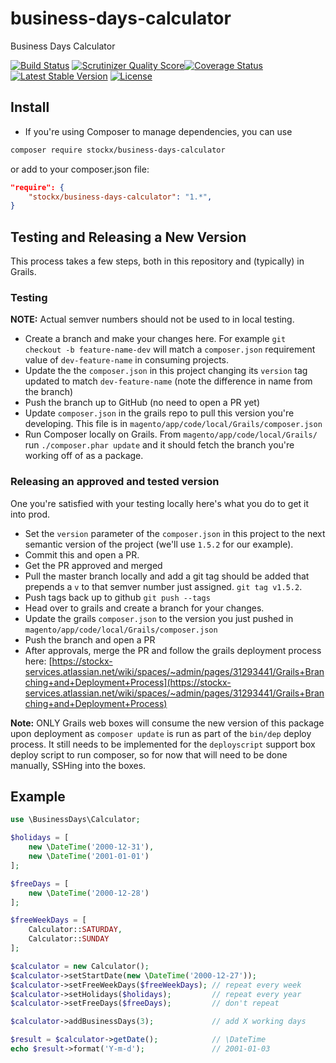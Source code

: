 # business-days-calculator

Business Days Calculator

[![Build Status](https://travis-ci.org/andrejsstepanovs/business-days-calculator.png?branch=master)](https://travis-ci.org/andrejsstepanovs/business-days-calculator) [![Scrutinizer Quality Score](https://scrutinizer-ci.com/g/andrejsstepanovs/business-days-calculator/badges/quality-score.png?b=master)](https://scrutinizer-ci.com/g/andrejsstepanovs/business-days-calculator/)[![Coverage Status](https://coveralls.io/repos/andrejsstepanovs/business-days-calculator/badge.png?branch=master)](https://coveralls.io/r/andrejsstepanovs/business-days-calculator?branch=master) [![Latest Stable Version](https://poser.pugx.org/andrejsstepanovs/business-days-calculator/v/stable.png)](https://packagist.org/packages/andrejsstepanovs/business-days-calculator) [![License](https://poser.pugx.org/andrejsstepanovs/business-days-calculator/license.png)](https://packagist.org/packages/andrejsstepanovs/business-days-calculator)

## Install

* If you're using Composer to manage dependencies, you can use

```sh
composer require stockx/business-days-calculator
```

or add to your composer.json file:

```json
"require": {
    "stockx/business-days-calculator": "1.*",
}
```

## Testing and Releasing a New Version

This process takes a few steps, both in this repository and (typically) in Grails.

### Testing

**NOTE:** Actual semver numbers should not be used to in local testing.

* Create a branch and make your changes here.  For example `git checkout -b feature-name-dev` will match a `composer.json` requirement value of `dev-feature-name` in consuming projects.  
* Update the the `composer.json` in this project changing its `version` tag updated to match `dev-feature-name` (note the difference in name from the branch)
* Push the branch up to GitHub (no need to open a PR yet)
* Update `composer.json` in the grails repo to pull this version you're developing. This file is in `magento/app/code/local/Grails/composer.json`
* Run Composer locally on Grails.  From `magento/app/code/local/Grails/` run `./composer.phar update` and it should fetch the branch you're working off of as a package.

### Releasing an approved and tested version

One you're satisfied with your testing locally here's what you do to get it into prod.

* Set the `version` parameter of the `composer.json` in this project to the next semantic version of the project (we'll use `1.5.2` for our example).
* Commit this and open a PR.
* Get the PR approved and merged
* Pull the master branch locally and add a git tag should be added that prepends a `v` to that semver number just assigned.  `git tag v1.5.2`.  
* Push tags back up to github `git push --tags`
* Head over to grails and create a branch for your changes.
* Update the grails `composer.json` to the version you just pushed in `magento/app/code/local/Grails/composer.json`
* Push the branch and open a PR
* After approvals, merge the PR and follow the grails deployment process here: [https://stockx-services.atlassian.net/wiki/spaces/~admin/pages/31293441/Grails+Branching+and+Deployment+Process](https://stockx-services.atlassian.net/wiki/spaces/~admin/pages/31293441/Grails+Branching+and+Deployment+Process)

**Note:** ONLY Grails web boxes will consume the new version of this package upon deployment as `composer update` is run as part of the `bin/dep` deploy process.  It still needs to be implemented for the `deployscript` support box deploy script to run composer, so for now that will need to be done manually, SSHing into the boxes.

## Example

``` php
use \BusinessDays\Calculator;

$holidays = [
    new \DateTime('2000-12-31'),
    new \DateTime('2001-01-01')
];

$freeDays = [
    new \DateTime('2000-12-28')
];

$freeWeekDays = [
    Calculator::SATURDAY,
    Calculator::SUNDAY
];

$calculator = new Calculator();
$calculator->setStartDate(new \DateTime('2000-12-27'));
$calculator->setFreeWeekDays($freeWeekDays); // repeat every week
$calculator->setHolidays($holidays);         // repeat every year
$calculator->setFreeDays($freeDays);         // don't repeat

$calculator->addBusinessDays(3);             // add X working days

$result = $calculator->getDate();            // \DateTime
echo $result->format('Y-m-d');               // 2001-01-03
```

